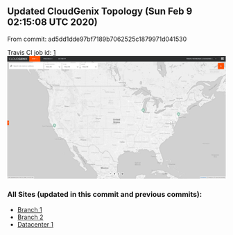 ## Updated CloudGenix Topology (Sun Feb  9 02:15:08 UTC 2020)

From commit: ad5dd1dde97bf7189b7062525c1879971d041530 

Travis CI job id: [1](https://travis-ci.com/CloudGenix/network-as-code/builds/148066598)
<img alt="Map Image" src="map.png?raw=1" width="1110">

### All Sites (updated in this commit and previous commits):

<ul>
<li><A href="Branch 1/README.md">Branch 1</A>
<li><A href="Branch 2/README.md">Branch 2</A>
<li><A href="Datacenter 1/README.md">Datacenter 1</A>

